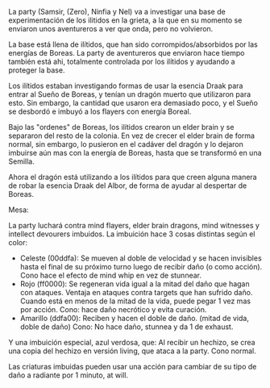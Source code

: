 La party (Samsir, (Zero), Ninfia y Nel) va a investigar una base de experimentación de los ilitidos en la grieta, a la que en su momento se enviaron unos aventureros a ver que onda, pero no volvieron. 

La base está llena de ilítidos, que han sido corrompidos/absorbidos por las energías de Boreas. La party de aventureros que enviaron hace tiempo también está ahi, totalmente controlada por los ilítidos y ayudando a proteger la base.


Los ilítidos estaban investigando formas de usar la esencia Draak para entrar al Sueño de Boreas, y tenían un dragón muerto que utilizaron para esto. Sin embargo, la cantidad que usaron era demasiado poco, y el Sueño se desbordó e imbuyó a los flayers con energía Boreal. 

Bajo las "ordenes" de Boreas, los ilítidos crearon un elder brain y se separaron del resto de la colonia. En vez de crecer el elder brain de forma normal, sin embargo, lo pusieron en el cadáver del dragón y lo dejaron imbuirse aún mas con la energía de Boreas, hasta que se transformó en una Semilla. 

Ahora el dragón está utilizando a los ilítidos para que creen alguna manera de robar la esencia Draak del Albor, de forma de ayudar al despertar de Boreas.



Mesa:

La party luchará contra mind flayers, elder brain dragons, mind witnesses y intellect devourers imbuidos. 
La imbuición hace 3 cosas distintas según el color:
* Celeste (00ddfa): Se mueven al doble de velocidad y se hacen invisibles hasta el final de su próximo turno luego de recibir daño (o como acción). Cono hace el efecto de mind whip en vez de stunnear.
* Rojo (ff0000): Se regeneran vida igual a la mitad del daño que hagan con ataques. Ventaja en ataques contra targets que han sufrido daño. Cuando está en menos de la mitad de la vida, puede pegar 1 vez mas por acción. Cono: hace daño necrótico y evita curación.
* Amarillo (ddfa00): Reciben y hacen el doble de daño. (mitad de vida, doble de daño) Cono: No hace daño, stunnea y da 1 de exhaust.

Y una imbuición especial, azul verdosa, que:
Al recibir un hechizo, se crea una copia del hechizo en versión living, que ataca a la party. Cono normal.

Las criaturas imbuidas pueden usar una acción para cambiar de su tipo de daño a radiante por 1 minuto, at will.
